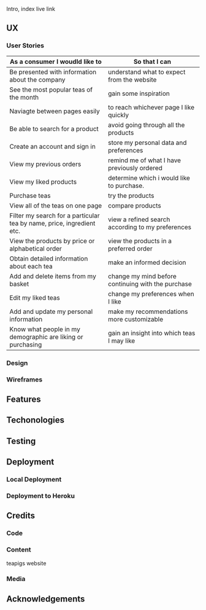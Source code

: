 Intro, index
live link
## UX
### User Stories
|As a consumer I woudld like to                                        |So that I can                                       |
|----------------------------------------------------------------------|----------------------------------------------------|
|Be presented with information about the company                       | understand what to expect from the website         |
|See the most popular teas of the month                                | gain some inspiration                              |
|Naviagte between pages easily                                         | to reach whichever page I like quickly             |
|Be able to search for a product                                       | avoid going through all the products               |
|Create an account and sign in                                         | store my personal data and preferences             |
|View my previous orders                                               | remind me of what I have previously ordered        |
|View my liked products                                                | determine which i would like to purchase.          |
|Purchase teas                                                         | try the products                                   |
|View all of the teas on one page                                      | compare products                                   |
|Filter my search for a particular tea by name, price, ingredient etc. | view a refined search according to my preferences  |
|View the products by price or alphabetical order                      | view the products in a preferred order             |
|Obtain detailed information about each tea                            | make an informed decision                          |
|Add and delete items from my basket                                   | change my mind before continuing with the purchase |
|Edit my liked teas                                                    | change my preferences when I like                  |
|Add and update my personal information                                | make my recommendations more customizable          |
|Know what people in my demographic are liking or purchasing           | gain an insight into which teas I may like         |

### Design
### Wireframes
## Features
## Techonologies
## Testing
## Deployment
### Local Deployment
### Deployment to Heroku
## Credits
### Code
### Content
teapigs website
### Media
## Acknowledgements
